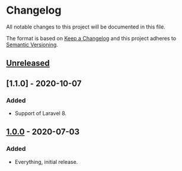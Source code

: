 # Changelog
All notable changes to this project will be documented in this file.

The format is based on [Keep a Changelog](http://keepachangelog.com/en/1.0.0/)
and this project adheres to [Semantic Versioning](http://semver.org/spec/v2.0.0.html).

## [Unreleased]


## [1.1.0] - 2020-10-07
### Added
- Support of Laravel 8.


## [1.0.0] - 2020-07-03
### Added
- Everything, initial release.


[Unreleased]: https://github.com/Cherry-Pie/Jarboe-Log-Viewer/compare/1.0.0...master
[1.0.0]: https://github.com/Cherry-Pie/Jarboe-Log-Viewer

